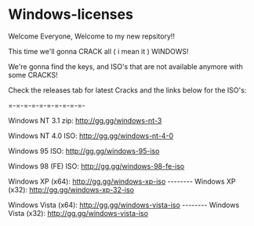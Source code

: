 # Windows-licenses

Welcome Everyone, Welcome to my new repsitory!!

This time we'll gonna CRACK all ( i mean it ) WINDOWS!

We're gonna find the keys, and ISO's that are not available anymore with some CRACKS!

Check the releases tab for latest Cracks and the links below for the ISO's:

=-=-=-=-=-=-=-=-=-=-


Windows NT 3.1 zip: http://gg.gg/windows-nt-3

Windows NT 4.0 ISO: http://gg.gg/windows-nt-4-0

Windows 95 ISO: http://gg.gg/windows-95-iso

Windows 98 (FE) ISO: http://gg.gg/windows-98-fe-iso

Windows XP (x64): http://gg.gg/windows-xp-iso  -------- Windows XP (x32): http://gg.gg/windows-xp-32-iso

Windows Vista (x64): http://gg.gg/windows-vista-iso -------- Windows Vista (x32): http://gg.gg/windows-vista-iso
